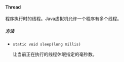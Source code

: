 #### Thread

程序执行时的线程。Java虚拟机允许一个程序有多个线程。

##### 方法

- `static void sleep(long millis)`

  让当前正在执行的线程休眠指定的毫秒数。